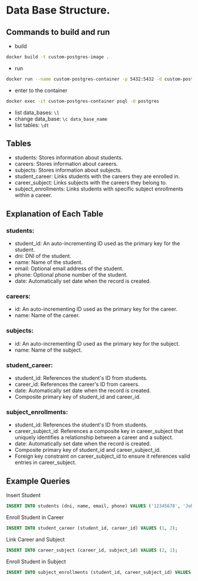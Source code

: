 # Data Base Structure.

## Commands to build and run

- build

```bash
docker build -t custom-postgres-image .
```

- run

```bash
docker run --name custom-postgres-container -p 5432:5432 -d custom-postgres-image
```

- enter to the container

```bash
docker exec -it custom-postgres-container psql -U postgres
```

- list data_bases: `\l`
- change data_base: `\c data_base_name`
- list tables: `\dt`

## Tables

- students: Stores information about students.
- careers: Stores information about careers.
- subjects: Stores information about subjects.
- student_career: Links students with the careers they are enrolled in.
- career_subject: Links subjects with the careers they belong to.
- subject_enrollments: Links students with specific subject enrollments within a career.


## Explanation of Each Table

### students:

- student_id: An auto-incrementing ID used as the primary key for the student.
- dni: DNI of the student.
- name: Name of the student.
- email: Optional email address of the student.
- phone: Optional phone number of the student.
- date: Automatically set date when the record is created.

### careers:

- id: An auto-incrementing ID used as the primary key for the career.
- name: Name of the career.

### subjects:

- id: An auto-incrementing ID used as the primary key for the subject.
- name: Name of the subject.

### student_career:

- student_id: References the student's ID from students.
- career_id: References the career's ID from careers.
- date: Automatically set date when the record is created.
- Composite primary key of student_id and career_id.

### subject_enrollments:

- student_id: References the student's ID from students.
- career_subject_id: References a composite key in career_subject that uniquely identifies a relationship between a career and a subject.
- date: Automatically set date when the record is created.
- Composite primary key of student_id and career_subject_id.
- Foreign key constraint on career_subject_id to ensure it references valid entries in career_subject.


## Example Queries

Insert Student

```sql
INSERT INTO students (dni, name, email, phone) VALUES ('12345678', 'John Doe', 'john.doe@example.com', '555-1234');
```

Enroll Student in Career

```sql
INSERT INTO student_career (student_id, career_id) VALUES (1, 2);
```

Link Career and Subject

```sql
INSERT INTO career_subject (career_id, subject_id) VALUES (2, 1);
```

Enroll Student in Subject

```sql
INSERT INTO subject_enrollments (student_id, career_subject_id) VALUES (1, (SELECT id FROM career_subject WHERE career_id = 2 AND subject_id = 1));
```

